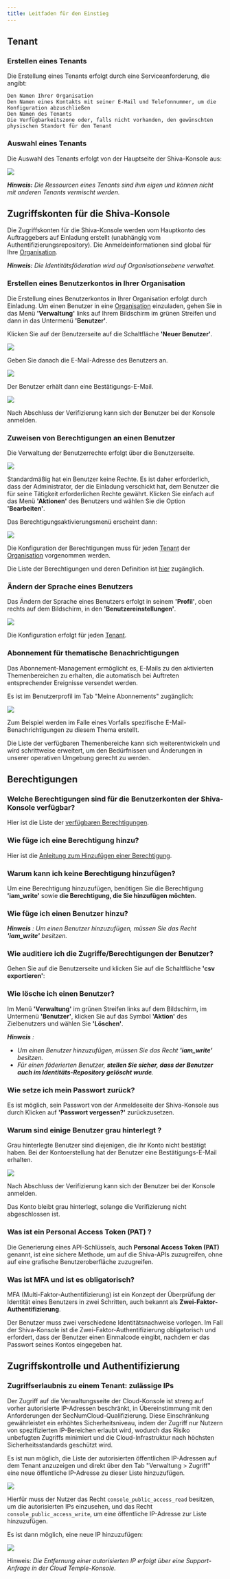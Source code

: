 ```yaml
---
title: Leitfaden für den Einstieg
---
```



##  Tenant

### Erstellen eines Tenants

Die Erstellung eines Tenants erfolgt durch eine Serviceanforderung, die angibt:

    Den Namen Ihrer Organisation
    Den Namen eines Kontakts mit seiner E-Mail und Telefonnummer, um die Konfiguration abzuschließen
    Den Namen des Tenants
    Die Verfügbarkeitszone oder, falls nicht vorhanden, den gewünschten physischen Standort für den Tenant


### Auswahl eines Tenants

Die Auswahl des Tenants erfolgt von der Hauptseite der Shiva-Konsole aus:

![](images/shiva_tenant.png)


*__Hinweis:__ Die Ressourcen eines Tenants sind ihm eigen und können nicht mit anderen Tenants vermischt werden.*



## Zugriffskonten für die Shiva-Konsole

Die Zugriffskonten für die Shiva-Konsole werden vom Hauptkonto des Auftraggebers auf Einladung erstellt (unabhängig vom Authentifizierungsrepository).
Die Anmeldeinformationen sind global für Ihre [Organisation](concepts.md#organisations).

*__Hinweis:__ Die Identitätsföderation wird auf Organisationsebene verwaltet.*

### Erstellen eines Benutzerkontos in Ihrer Organisation

Die Erstellung eines Benutzerkontos in Ihrer Organisation erfolgt durch Einladung. Um einen Benutzer in eine [Organisation](concepts.md#organisations) einzuladen, gehen Sie in das Menü __'Verwaltung'__ links auf Ihrem Bildschirm im grünen Streifen und dann in das Untermenü __'Benutzer'__.

Klicken Sie auf der Benutzerseite auf die Schaltfläche __'Neuer Benutzer'__.

![](images/shiva_onboard_003.png)

Geben Sie danach die E-Mail-Adresse des Benutzers an.

![](images/shiva_onboard_004.png)

Der Benutzer erhält dann eine Bestätigungs-E-Mail.

![](images/shiva_onboard_001.png)

Nach Abschluss der Verifizierung kann sich der Benutzer bei der Konsole anmelden.

### Zuweisen von Berechtigungen an einen Benutzer

Die Verwaltung der Benutzerrechte erfolgt über die Benutzerseite.

![](images/shiva_onboard_003.png)

Standardmäßig hat ein Benutzer keine Rechte. Es ist daher erforderlich, dass der Administrator, der die Einladung verschickt hat, dem Benutzer die für seine Tätigkeit erforderlichen Rechte gewährt. Klicken Sie einfach auf das Menü __'Aktionen'__ des Benutzers und wählen Sie die Option __'Bearbeiten'__.

Das Berechtigungsaktivierungsmenü erscheint dann:

![](images/shiva_onboard_005.png)

Die Konfiguration der Berechtigungen muss für jeden [Tenant](concepts.md#tenants) der
[Organisation](concepts.md#organisations) vorgenommen werden.

Die Liste der Berechtigungen und deren Definition ist [hier](#permissions) zugänglich.

### Ändern der Sprache eines Benutzers

Das Ändern der Sprache eines Benutzers erfolgt in seinem __'Profil'__, oben rechts auf dem Bildschirm, in den __'Benutzereinstellungen'__.

![](images/shiva_profil_006.png)

Die Konfiguration erfolgt für jeden [Tenant](concepts.md#tenants).

### Abonnement für thematische Benachrichtigungen

Das Abonnement-Management ermöglicht es, E-Mails zu den aktivierten Themenbereichen zu erhalten, die automatisch bei Auftreten entsprechender Ereignisse versendet werden.

Es ist im Benutzerprofil im Tab "Meine Abonnements" zugänglich:

![](images/shiva_profil_007.png)

Zum Beispiel werden im Falle eines Vorfalls spezifische E-Mail-Benachrichtigungen zu diesem Thema erstellt.

Die Liste der verfügbaren Themenbereiche kann sich weiterentwickeln und wird schrittweise erweitert, um den Bedürfnissen und Änderungen in unserer operativen Umgebung gerecht zu werden.


## Berechtigungen

### Welche Berechtigungen sind für die Benutzerkonten der Shiva-Konsole verfügbar?

Hier ist die Liste der [verfügbaren Berechtigungen](#permissions).

### Wie füge ich eine Berechtigung hinzu?

Hier ist die [Anleitung zum Hinzufügen einer Berechtigung](#permissions).

### Warum kann ich keine Berechtigung hinzufügen?

Um eine Berechtigung hinzuzufügen, benötigen Sie die Berechtigung __'iam_write'__ sowie __die Berechtigung, die Sie hinzufügen möchten__.

### Wie füge ich einen Benutzer hinzu?

*__Hinweis__ : Um einen Benutzer hinzuzufügen, müssen Sie das Recht __'iam_write'__ besitzen.*

### Wie auditiere ich die Zugriffe/Berechtigungen der Benutzer?

Gehen Sie auf die Benutzerseite und klicken Sie auf die Schaltfläche __'csv exportieren'__:

### Wie lösche ich einen Benutzer?

Im Menü __'Verwaltung'__ im grünen Streifen links auf dem Bildschirm, im Untermenü __'Benutzer'__, klicken Sie auf das Symbol __'Aktion'__ des Zielbenutzers und wählen Sie __'Löschen'__.

*__Hinweis__ :*
- *Um einen Benutzer hinzuzufügen, müssen Sie das Recht __'iam_write'__ besitzen.*
- *Für einen föderierten Benutzer, __stellen Sie sicher, dass der Benutzer auch im Identitäts-Repository gelöscht wurde__.*

### Wie setze ich mein Passwort zurück?
Es ist möglich, sein Passwort von der Anmeldeseite der Shiva-Konsole aus durch Klicken auf __'Passwort vergessen?'__ zurückzusetzen.

### Warum sind einige Benutzer grau hinterlegt ?
Grau hinterlegte Benutzer sind diejenigen, die ihr Konto nicht bestätigt haben. Bei der Kontoerstellung hat der Benutzer eine Bestätigungs-E-Mail erhalten.

![](../../console/images/shiva_onboard_001.png)

Nach Abschluss der Verifizierung kann sich der Benutzer bei der Konsole anmelden.

Das Konto bleibt grau hinterlegt, solange die Verifizierung nicht abgeschlossen ist.

### Was ist ein Personal Access Token (PAT) ?

Die Generierung eines API-Schlüssels, auch __Personal Access Token (PAT)__ genannt, ist eine sichere Methode, um auf die Shiva-APIs zuzugreifen, ohne auf eine grafische Benutzeroberfläche zuzugreifen.

### Was ist MFA und ist es obligatorisch?
MFA (Multi-Faktor-Authentifizierung) ist ein Konzept der Überprüfung der Identität eines Benutzers in zwei Schritten, auch bekannt als __Zwei-Faktor-Authentifizierung__.

Der Benutzer muss zwei verschiedene Identitätsnachweise vorlegen. Im Fall der Shiva-Konsole ist die Zwei-Faktor-Authentifizierung obligatorisch und erfordert, dass der Benutzer einen Einmalcode eingibt, nachdem er das Passwort seines Kontos eingegeben hat.


## Zugriffskontrolle und Authentifizierung

### Zugriffserlaubnis zu einem Tenant: zulässige IPs

Der Zugriff auf die Verwaltungsseite der Cloud-Konsole ist streng auf vorher autorisierte IP-Adressen beschränkt, in Übereinstimmung mit den Anforderungen der SecNumCloud-Qualifizierung. Diese Einschränkung gewährleistet ein erhöhtes Sicherheitsniveau, indem der Zugriff nur Nutzern von spezifizierten IP-Bereichen erlaubt wird, wodurch das Risiko unbefugten Zugriffs minimiert und die Cloud-Infrastruktur nach höchsten Sicherheitsstandards geschützt wird.

Es ist nun möglich, die Liste der autorisierten öffentlichen IP-Adressen auf dem Tenant anzuzeigen und direkt über den Tab "Verwaltung > Zugriff" eine neue öffentliche IP-Adresse zu dieser Liste hinzuzufügen.

![](images/shiva_ip_access_management_01.png)

Hierfür muss der Nutzer das Recht `console_public_access_read` besitzen, um die autorisierten IPs einzusehen, und das Recht `console_public_access_write`, um eine öffentliche IP-Adresse zur Liste hinzuzufügen.

Es ist dann möglich, eine neue IP hinzuzufügen:

![](images/shiva_ip_access_management_02.png)

Hinweis: *Die Entfernung einer autorisierten IP erfolgt über eine Support-Anfrage in der Cloud Temple-Konsole.*